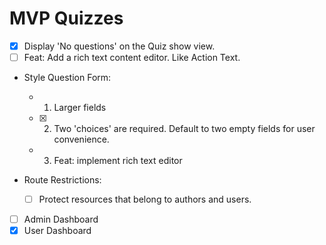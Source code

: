 # MVP Quizzes

- [x] Display 'No questions' on the Quiz show view.
- [ ] Feat: Add a rich text content editor. Like Action Text.
- Style Question Form:

  - 1. Larger fields
  - [x] 2. Two 'choices' are required. Default to two empty fields for user convenience.
  - 3. Feat: implement rich text editor

- Route Restrictions:
  - [ ] Protect resources that belong to authors and users.
- [ ] Admin Dashboard
- [x] User Dashboard
